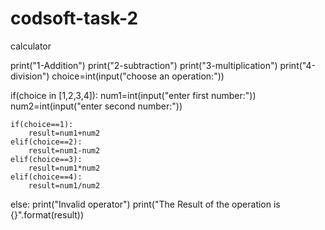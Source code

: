 # codsoft-task-2
calculator

print("1-Addition")
print("2-subtraction")
print("3-multiplication")
print("4-division")
choice=int(input("choose an operation:"))

if(choice in [1,2,3,4]):
    num1=int(input("enter first number:"))
    num2=int(input("enter second number:"))

    if(choice==1):
        result=num1+num2
    elif(choice==2):
        result=num1-num2
    elif(choice==3):
        result=num1*num2
    elif(choice==4):
        result=num1/num2

else:
    print("Invalid operator")
print("The Result of the operation is {}".format(result))            
    
